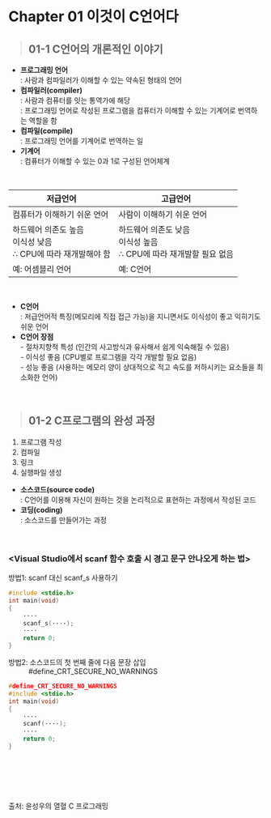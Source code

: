 # **Chapter 01 이것이 C언어다**
> ## 01-1 C언어의 개론적인 이야기
* **프로그래밍 언어**  
: 사람과 컴파일러가 이해할 수 있는 약속된 형태의 언어
* **컴파일러(compiler)**  
: 사람과 컴퓨터를 잇는 통역가에 해당  
: 프로그래밍 언어로 작성된 프로그램을 컴퓨터가 이해할 수 있는 기계어로 번역하는 역할을 함
* **컴파일(compile)**  
: 프로그래밍 언어를 기계어로 번역하는 일
* **기계어**  
: 컴퓨터가 이해할 수 있는 0과 1로 구성된 언어체계  
<br>

저급언어|고급언어
--------|--------
컴퓨터가 이해하기 쉬운 언어 | 사람이 이해하기 쉬운 언어
하드웨어 의존도 높음 <br> 이식성 낮음 <br> ∴ CPU에 따라 재개발해야 함 | 하드웨어 의존도 낮음 <br> 이식성 높음 <br> ∴ CPU에 따라 재개발할 필요 없음
예: 어셈블리 언어 | 예: C언어
<br>

* **C언어**  
: 저급언어적 특징(메모리에 직접 접근 가능)을 지니면서도 이식성이 좋고 익히기도 쉬운 언어
* **C언어 장점**  
    \- 절차지향적 특성 (인간의 사고방식과 유사해서 쉽게 익숙해질 수 있음)  
    \- 이식성 좋음 (CPU별로 프로그램을 각각 개발할 필요 없음)  
    \- 성능 좋음 (사용하는 메모리 양이 상대적으로 적고 속도를 저하시키는 요소들을 최소화한 언어)
<br>

> ## 01-2 C프로그램의 완성 과정
1. 프로그램 작성
2. 컴파일
3. 링크
4. 실행파일 생성
* **소스코드(source code)**  
: C언어를 이용해 자신이 원하는 것을 논리적으로 표현하는 과정에서 작성된 코드
* **코딩(coding)**  
: 소스코드를 만들어가는 과정

<br>

### **<Visual Studio에서 scanf 함수 호출 시 경고 문구 안나오게 하는 법>**  
방법1: scanf 대신 scanf_s 사용하기
```c
#include <stdio.h>
int main(void)
{
    ····
    scanf_s(····);
    ····
    return 0;
}
```
방법2: 소스코드의 첫 번째 줄에 다음 문장 삽입  
&nbsp; &nbsp; &nbsp; &nbsp; &nbsp; #define_CRT_SECURE_NO_WARNINGS
```c
#define_CRT_SECURE_NO_WARNINGS
#include <stdio.h>
int main(void)
{
    ····
    scanf(····);
    ····
    return 0;
}
```
<br>
<br>
<br>
<br>
<br>
출처: 윤성우의 열혈 C 프로그래밍
